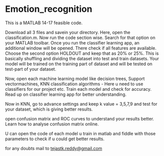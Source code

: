 # Emotion_recognition
This is a MATLAB 14-17 feasible code.

Download all 3 files and savein your directory.
Here, open the classification.m.
Now run the code section wise. Search for that option on your MATLAB toolbar.
Once you run the classifier learning app, an additional window will be opened. There check if all features are available. Choose the second option HOLDOUT and keep that as 20% or 25%. This is basically shuffling and dividing the dataset into test and train datasets. Your model will be trained on the training part of dataset and will be tested on test-part of your dataset.

Now, open each machine learning model like decision trees, Support vectormachines, KNN classification algorithms - Here u need to use classifiers for our project etc. Train each model and check for accuracy.
Read up on classifier learning app for better understanding.

Now in KNN, go to advance settings and keep k value = 3,5,7,9 and test for your dataset, which is giving better results.

open confusion matrix and ROC curves to understand your results better. Learn how to analyse confusion matrix online.

U can open the code of each model u train in matlab and fiddle with those parameters to check if u could get better results.

for any doubts mail to tejastk.reddy@gmail.com
